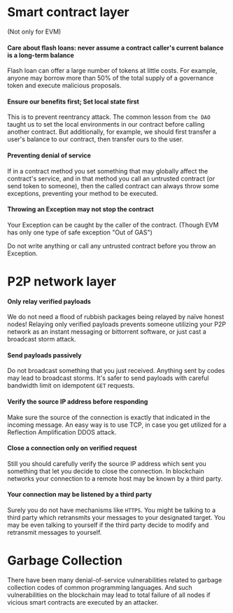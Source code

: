 # Smart contract layer

(Not only for EVM)

#### Care about flash loans: never assume a contract caller's current balance is a long-term balance

Flash loan can offer a large number of tokens at little costs. For example, anyone may borrow more than 50% of the total supply of a governance token and execute malicious proposals. 

#### Ensure our benefits first; Set local state first

This is to prevent reentrancy attack. The common lesson from `the DAO` taught us to set the local environments in our contract before calling another contract. But additionally, for example, we should first transfer a user's balance to our contract, then transfer ours to the user. 

#### Preventing denial of service

If in a contract method you set something that may globally affect the contract's service, and in that method you call an untrusted contract (or send token to someone), then the called contract can always throw some exceptions, preventing your method to be executed. 

#### Throwing an Exception may not stop the contract

Your Exception can be caught by the caller of the contract. (Though EVM has only one type of safe exception "Out of GAS")

Do not write anything or call any untrusted contract before you throw an Exception. 

# P2P network layer

#### Only relay verified payloads

We do not need a flood of rubbish packages being relayed by naïve honest nodes! Relaying only verified payloads prevents someone utilizing your P2P network as an instant messaging or bittorrent software, or just cast a broadcast storm attack. 

#### Send payloads passively

Do not broadcast something that you just received. Anything sent by codes may lead to broadcast storms. It's safer to send payloads with careful bandwidth limit on idempotent `GET` requests. 

#### Verify the source IP address before responding

Make sure the source of the connection is exactly that indicated in the incoming message. An easy way is to use TCP, in case you get utilized for a Reflection Amplification DDOS attack. 

#### Close a connection only on verified request

Still you should carefully verify the source IP address which sent you something that let you decide to close the connection. In blockchain networks your connection to a remote host may be known by a third party. 

#### Your connection may be listened by a third party

Surely you do not have mechanisms like `HTTPS`. You might be talking to a third party which retransmits your messages to your designated target. You may be even talking to yourself if the third party decide to modify and retransmit messages to yourself. 

# Garbage Collection

There have been many denial-of-service vulnerabilities related to garbage collection codes of common programming languages. And such vulnerabilities on the blockchain may lead to total failure of all nodes if vicious smart contracts are executed by an attacker.